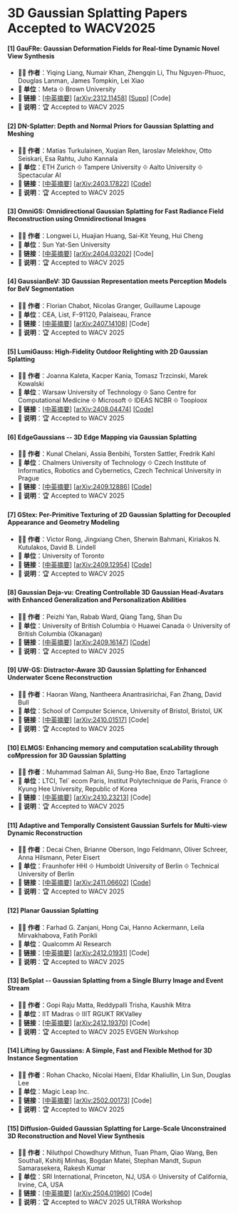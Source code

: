 # 3D Gaussian Splatting Papers Accepted to WACV2025

#### [1] GauFRe: Gaussian Deformation Fields for Real-time Dynamic Novel View Synthesis
- **🧑‍🔬 作者**：Yiqing Liang, Numair Khan, Zhengqin Li, Thu Nguyen-Phuoc, Douglas Lanman, James Tompkin, Lei Xiao
- **🏫 单位**：Meta ⟐ Brown University
- **🔗 链接**：[[中英摘要](../abs/2312.11458.md)] [[arXiv:2312.11458](https://arxiv.org/abs/2312.11458)] [[Supp](https://lynl7130.github.io/gaufre/static/pdfs/suppl.pdf)] [Code]
- **📝 说明**：🏆 Accepted to WACV 2025

#### [2] DN-Splatter: Depth and Normal Priors for Gaussian Splatting and Meshing
- **🧑‍🔬 作者**：Matias Turkulainen, Xuqian Ren, Iaroslav Melekhov, Otto Seiskari, Esa Rahtu, Juho Kannala
- **🏫 单位**：ETH Zurich ⟐ Tampere University ⟐ Aalto University ⟐ Spectacular AI
- **🔗 链接**：[[中英摘要](../abs/2403.17822.md)] [[arXiv:2403.17822](https://arxiv.org/abs/2403.17822)] [[Code](https://github.com/maturk/dn-splatter)]
- **📝 说明**：🏆 Accepted to WACV 2025

#### [3] OmniGS: Omnidirectional Gaussian Splatting for Fast Radiance Field Reconstruction using Omnidirectional Images
- **🧑‍🔬 作者**：Longwei Li, Huajian Huang, Sai-Kit Yeung, Hui Cheng
- **🏫 单位**：Sun Yat-Sen University
- **🔗 链接**：[[中英摘要](../abs/2404.03202.md)] [[arXiv:2404.03202](https://arxiv.org/abs/2404.03202)] [Code]
- **📝 说明**：🏆 Accepted to WACV 2025

#### [4] GaussianBeV: 3D Gaussian Representation meets Perception Models for BeV Segmentation
- **🧑‍🔬 作者**：Florian Chabot, Nicolas Granger, Guillaume Lapouge
- **🏫 单位**：CEA, List, F-91120, Palaiseau, France
- **🔗 链接**：[[中英摘要](../abs/2407.14108.md)] [[arXiv:2407.14108](https://arxiv.org/abs/2407.14108)] [Code]
- **📝 说明**：🏆 Accepted to WACV 2025

#### [5] LumiGauss: High-Fidelity Outdoor Relighting with 2D Gaussian Splatting
- **🧑‍🔬 作者**：Joanna Kaleta, Kacper Kania, Tomasz Trzcinski, Marek Kowalski
- **🏫 单位**：Warsaw University of Technology ⟐ Sano Centre for Computational Medicine ⟐ Microsoft ⟐ IDEAS NCBR ⟐ Tooploox
- **🔗 链接**：[[中英摘要](../abs/2408.04474.md)] [[arXiv:2408.04474](https://arxiv.org/abs/2408.04474)] [[Code](https://github.com/joaxkal/lumigauss)]
- **📝 说明**：🏆 Accepted to WACV 2025

#### [6] EdgeGaussians -- 3D Edge Mapping via Gaussian Splatting
- **🧑‍🔬 作者**：Kunal Chelani, Assia Benbihi, Torsten Sattler, Fredrik Kahl
- **🏫 单位**：Chalmers University of Technology ⟐  Czech Institute of Informatics, Robotics and Cybernetics, Czech Technical University in Prague
- **🔗 链接**：[[中英摘要](../abs/2409.12886.md)] [[arXiv:2409.12886](https://arxiv.org/abs/2409.12886)] [[Code](https://github.com/kunalchelani/EdgeGaussians)]
- **📝 说明**：🏆 Accepted to WACV 2025

#### [7] GStex: Per-Primitive Texturing of 2D Gaussian Splatting for Decoupled Appearance and Geometry Modeling
- **🧑‍🔬 作者**：Victor Rong, Jingxiang Chen, Sherwin Bahmani, Kiriakos N. Kutulakos, David B. Lindell
- **🏫 单位**：University of Toronto
- **🔗 链接**：[[中英摘要](../abs/2409.12954.md)] [[arXiv:2409.12954](https://arxiv.org/abs/2409.12954)] [[Code](https://lessvrong.com/cs/gstex/)]
- **📝 说明**：🏆 Accepted to WACV 2025

#### [8] Gaussian Deja-vu: Creating Controllable 3D Gaussian Head-Avatars with Enhanced Generalization and Personalization Abilities
- **🧑‍🔬 作者**：Peizhi Yan, Rabab Ward, Qiang Tang, Shan Du
- **🏫 单位**：University of British Columbia ⟐ Huawei Canada ⟐ University of British Columbia (Okanagan)
- **🔗 链接**：[[中英摘要](../abs/2409.16147.md)] [[arXiv:2409.16147](https://arxiv.org/abs/2409.16147)] [[Code](https://github.com/PeizhiYan/gaussian-dejavu)]
- **📝 说明**：🏆 Accepted to WACV 2025

#### [9] UW-GS: Distractor-Aware 3D Gaussian Splatting for Enhanced Underwater Scene Reconstruction
- **🧑‍🔬 作者**：Haoran Wang, Nantheera Anantrasirichai, Fan Zhang, David Bull
- **🏫 单位**：School of Computer Science, University of Bristol, Bristol, UK
- **🔗 链接**：[[中英摘要](../abs/2410.01517.md)] [[arXiv:2410.01517](https://arxiv.org/abs/2410.01517)] [Code]
- **📝 说明**：🏆 Accepted to WACV 2025

#### [10] ELMGS: Enhancing memory and computation scaLability through coMpression for 3D Gaussian Splatting
- **🧑‍🔬 作者**：Muhammad Salman Ali, Sung-Ho Bae, Enzo Tartaglione
- **🏫 单位**：LTCI, Tel´ ecom Paris, Institut Polytechnique de Paris, France ⟐ Kyung Hee University, Republic of Korea
- **🔗 链接**：[[中英摘要](../abs/2410.23213.md)] [[arXiv:2410.23213](https://arxiv.org/abs/2410.23213)] [Code]
- **📝 说明**：🏆 Accepted to WACV 2025

#### [11] Adaptive and Temporally Consistent Gaussian Surfels for Multi-view Dynamic Reconstruction
- **🧑‍🔬 作者**：Decai Chen, Brianne Oberson, Ingo Feldmann, Oliver Schreer, Anna Hilsmann, Peter Eisert
- **🏫 单位**：Fraunhofer HHI ⟐ Humboldt University of Berlin ⟐ Technical University of Berlin
- **🔗 链接**：[[中英摘要](../abs/2411.06602.md)] [[arXiv:2411.06602](https://arxiv.org/abs/2411.06602)] [[Code](https://github.com/fraunhoferhhi/AT-GS)]
- **📝 说明**：🏆 Accepted to WACV 2025

#### [12] Planar Gaussian Splatting
- **🧑‍🔬 作者**：Farhad G. Zanjani, Hong Cai, Hanno Ackermann, Leila Mirvakhabova, Fatih Porikli
- **🏫 单位**：Qualcomm AI Research
- **🔗 链接**：[[中英摘要](../abs/2412.01931.md)] [[arXiv:2412.01931](https://arxiv.org/abs/2412.01931)] [Code]
- **📝 说明**：🏆 Accepted to WACV 2025

#### [13] BeSplat -- Gaussian Splatting from a Single Blurry Image and Event Stream
- **🧑‍🔬 作者**：Gopi Raju Matta, Reddypalli Trisha, Kaushik Mitra
- **🏫 单位**：IIT Madras ⟐ IIIT RGUKT RKValley
- **🔗 链接**：[[中英摘要](../abs/2412.19370.md)] [[arXiv:2412.19370](https://arxiv.org/abs/2412.19370)] [Code]
- **📝 说明**：🏆 Accepted to WACV 2025 EVGEN Workshop

#### [14] Lifting by Gaussians: A Simple, Fast and Flexible Method for 3D Instance Segmentation
- **🧑‍🔬 作者**：Rohan Chacko, Nicolai Haeni, Eldar Khaliullin, Lin Sun, Douglas Lee
- **🏫 单位**：Magic Leap Inc.
- **🔗 链接**：[[中英摘要](../abs/2502.00173.md)] [[arXiv:2502.00173](https://arxiv.org/abs/2502.00173)] [Code]
- **📝 说明**：🏆 Accepted to WACV 2025

#### [15] Diffusion-Guided Gaussian Splatting for Large-Scale Unconstrained 3D Reconstruction and Novel View Synthesis
- **🧑‍🔬 作者**：Niluthpol Chowdhury Mithun, Tuan Pham, Qiao Wang, Ben Southall, Kshitij Minhas, Bogdan Matei, Stephan Mandt, Supun Samarasekera, Rakesh Kumar
- **🏫 单位**：SRI International, Princeton, NJ, USA ⟐ University of California, Irvine, CA, USA
- **🔗 链接**：[[中英摘要](../abs/2504.01960.md)] [[arXiv:2504.01960](https://arxiv.org/abs/2504.01960)] [Code]
- **📝 说明**：🏆 Accepted to WACV 2025 ULTRRA Workshop
